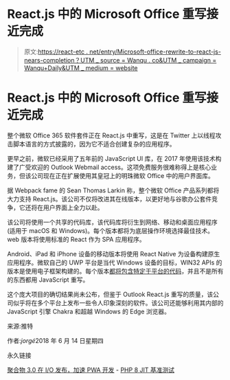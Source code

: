 # React.js 中的 Microsoft Office 重写接近完成

> 原文:[https://react-etc . net/entry/Microsoft-office-rewrite-to-react-js-nears-completion？UTM _ source = Wanqu . co&UTM _ campaign = Wanqu+Daily&UTM _ medium = website](https://react-etc.net/entry/microsoft-office-rewrite-to-react-js-nears-completion?utm_source=wanqu.co&utm_campaign=Wanqu+Daily&utm_medium=website)

# React.js 中的 Microsoft Office 重写接近完成

整个微软 Office 365 软件套件正在 React.js 中重写，这是在 Twitter 上以线程攻击脚本语言的方式披露的，因为它不适合创建复杂的应用程序。

更早之前，微软已经采用了五年前的 JavaScript UI 库，在 2017 年使用该技术构建了广受欢迎的 Outlook Webmail access。这项免费服务很难称得上是核心业务，但该公司现在正在扩展使用其皇冠上的明珠微软 Office 中的用户界面库。

据 Webpack fame 的 Sean Thomas Larkin 称，整个微软 Office 产品系列都将大力支持 React.js。该公司不仅将改进其在线版本，以更好地与谷歌办公套件竞争，它还将在用户界面上全力以赴。

该公司将使用一个共享的代码库，该代码库将衍生到网络、移动和桌面应用程序(适用于 macOS 和 Windows)。每个版本都将为底层操作环境选择最佳技术。web 版本将使用标准的 React 作为 SPA 应用程序。

Android、iPad 和 iPhone 设备的移动版本将使用 React Native 为设备构建原生应用程序。微软自己的 UWP 平台是当代 Windows 设备的目标，WIN32 APIs 的版本是使用电子框架构建的。每个版本[都将包含特定于平台的代码](https://twitter.com/TheLarkInn/status/1006907969760473093)，并且不是所有的东西都用 JavaScript 重写。

这个庞大项目的确切结果尚未公布，但鉴于 Outlook React.js 重写的质量，该公司似乎将在多个平台上发布一些令人印象深刻的软件。该公司还能够利用其内部的 JavaScript 引擎 Chakra 和超越 Windows 的 Edge 浏览器。

来源:推特

作者:*jorgé*2018 年 6 月 14 日星期四

永久链接

[聚合物 3.0 在 I/O 发布，加速 PWA 开发](/entry/polymer-3-0-released-io-accelerates-pwa-development) - [PHP 8 JIT 基准测试](/entry/php-8-jit-benchmark)